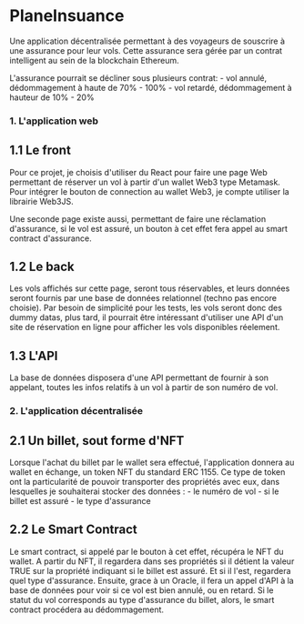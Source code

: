 # PlaneInsuance
Une application décentralisée permettant à des voyageurs de souscrire à une assurance pour leur vols. Cette assurance sera gérée par un contrat intelligent au sein de la blockchain Ethereum.

L'assurance pourrait se décliner sous plusieurs contrat:
      - vol annulé, dédommagement à haute de 70% - 100%
      - vol retardé, dédommagement à hauteur de 10% - 20%

### 1. L'application web

## 1.1 Le front
Pour ce projet, je choisis d'utiliser du React pour faire une page Web permettant de réserver un vol à partir d'un wallet Web3 type Metamask.
Pour intégrer le bouton de connection au wallet Web3, je compte utiliser la librairie Web3JS.

Une seconde page existe aussi, permettant de faire une réclamation d'assurance, si le vol est assuré, un bouton à cet effet fera appel au smart contract d'assurance.

## 1.2 Le back
Les vols affichés sur cette page, seront tous réservables, et leurs données seront fournis par une base de données relationnel (techno pas encore choisie).
Par besoin de simplicité pour les tests, les vols seront donc des dummy datas, plus tard, il pourrait être intéressant d'utiliser une API d'un site de réservation en ligne pour afficher les vols disponibles réelement.

## 1.3 L'API
La base de données disposera d'une API permettant de fournir à son appelant, toutes les infos relatifs à un vol à partir de son numéro de vol.

### 2. L'application décentralisée

## 2.1 Un billet, sout forme d'NFT
Lorsque l'achat du billet par le wallet sera effectué, l'application donnera au wallet en échange, un token NFT du standard ERC 1155.
Ce type de token ont la particularité de pouvoir transporter des propriétés avec eux, dans lesquelles je souhaiterai stocker des données :
      - le numéro de vol
      - si le billet est assuré
      - le type d'assurance
     
## 2.2 Le Smart Contract
Le smart contract, si appelé par le bouton à cet effet, récupéra le NFT du wallet.
A partir du NFT, il regardera dans ses propriétés si il détient la valeur TRUE sur la propriété indiquant si le billet est assuré.
Et si il l'est, regardera quel type d'assurance.
Ensuite, grace à un Oracle, il fera un appel d'API à la base de données pour voir si ce vol est bien annulé, ou en retard.
Si le statut du vol corresponds au type d'assurance du billet, alors, le smart contract procédera au dédommagement.

